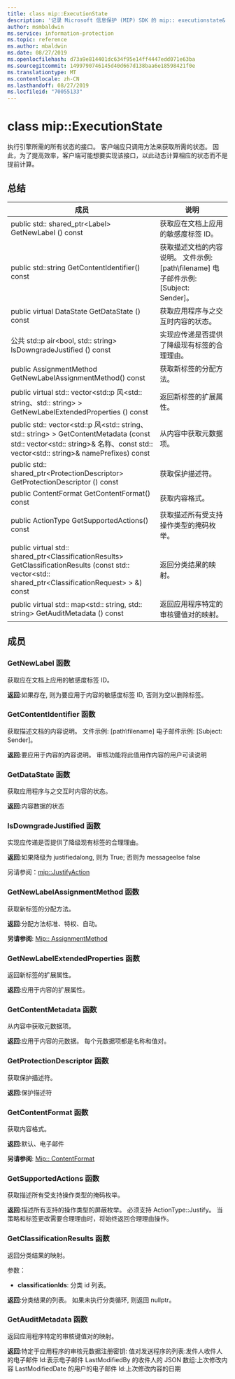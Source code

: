 ```yaml
---
title: class mip::ExecutionState
description: '记录 Microsoft 信息保护 (MIP) SDK 的 mip:: executionstate& 类。'
author: msmbaldwin
ms.service: information-protection
ms.topic: reference
ms.author: mbaldwin
ms.date: 08/27/2019
ms.openlocfilehash: d73a9e814401dc634f95e14ff4447edd071e63ba
ms.sourcegitcommit: 1499790746145d40d667d138baa6e18598421f0e
ms.translationtype: MT
ms.contentlocale: zh-CN
ms.lasthandoff: 08/27/2019
ms.locfileid: "70055133"
---
```

# <a name="class-mipexecutionstate"></a>class mip::ExecutionState 
执行引擎所需的所有状态的接口。
客户端应只调用方法来获取所需的状态。 因此，为了提高效率，客户端可能想要实现该接口，以此动态计算相应的状态而不是提前计算。
  
## <a name="summary"></a>总结
 成员                        | 说明                                
--------------------------------|---------------------------------------------
public std:: shared_ptr\<Label\> GetNewLabel () const  |  获取应在文档上应用的敏感度标签 ID。
public std::string GetContentIdentifier() const  |  获取描述文档的内容说明。 文件示例: [path\filename] 电子邮件示例: [Subject: Sender]。
public virtual DataState GetDataState () const  |  获取应用程序与之交互时内容的状态。
公共 std::p air\<bool, std:: string\> IsDowngradeJustified () const  |  实现应传递是否提供了降级现有标签的合理理由。
public AssignmentMethod GetNewLabelAssignmentMethod() const  |  获取新标签的分配方法。
public virtual std:: vector\<std::p 风\<std:: string、std:: string\> \> GetNewLabelExtendedProperties () const  |  返回新标签的扩展属性。
public std:: vector\<std::p 风\<std:: string、std:: string\> \> GetContentMetadata (const std:: vector\<std:: string\>& 名称、const std:: vector\<std:: string\>& namePrefixes) const  |  从内容中获取元数据项。
public std:: shared_ptr\<ProtectionDescriptor\> GetProtectionDescriptor () const  |  获取保护描述符。
public ContentFormat GetContentFormat() const  |  获取内容格式。
public ActionType GetSupportedActions() const  |  获取描述所有受支持操作类型的掩码枚举。
public virtual std:: shared_ptr\<ClassificationResults\> GetClassificationResults (const std:: vector\<std:: shared_ptr\<ClassificationRequest\> \> &) const  |  返回分类结果的映射。
public virtual std:: map\<std:: string, std:: string\> GetAuditMetadata () const  |  返回应用程序特定的审核键值对的映射。
  
## <a name="members"></a>成员
  
### <a name="getnewlabel-function"></a>GetNewLabel 函数
获取应在文档上应用的敏感度标签 ID。

  
**返回**:如果存在, 则为要应用于内容的敏感度标签 ID, 否则为空以删除标签。
  
### <a name="getcontentidentifier-function"></a>GetContentIdentifier 函数
获取描述文档的内容说明。 文件示例: [path\filename] 电子邮件示例: [Subject: Sender]。

  
**返回**:要应用于内容的内容说明。
审核功能将此值用作内容的用户可读说明
  
### <a name="getdatastate-function"></a>GetDataState 函数
获取应用程序与之交互时内容的状态。

  
**返回**:内容数据的状态
  
### <a name="isdowngradejustified-function"></a>IsDowngradeJustified 函数
实现应传递是否提供了降级现有标签的合理理由。

  
**返回**:如果降级为 justifiedalong, 则为 True; 否则为 messageelse false 
  
另请参阅：[mip::JustifyAction](class_mip_justifyaction.md)
  
### <a name="getnewlabelassignmentmethod-function"></a>GetNewLabelAssignmentMethod 函数
获取新标签的分配方法。

  
**返回**:分配方法标准、特权、自动。 
  
**另请参阅**: [Mip:: AssignmentMethod](mip-enums-and-structs.md#assignmentmethod-enum)
  
### <a name="getnewlabelextendedproperties-function"></a>GetNewLabelExtendedProperties 函数
返回新标签的扩展属性。

  
**返回**:应用于内容的扩展属性。
  
### <a name="getcontentmetadata-function"></a>GetContentMetadata 函数
从内容中获取元数据项。

  
**返回**:应用于内容的元数据。 每个元数据项都是名称和值对。
  
### <a name="getprotectiondescriptor-function"></a>GetProtectionDescriptor 函数
获取保护描述符。

  
**返回**:保护描述符
  
### <a name="getcontentformat-function"></a>GetContentFormat 函数
获取内容格式。

  
**返回**:默认、电子邮件 
  
**另请参阅**: [Mip:: ContentFormat](mip-enums-and-structs.md#contentformat-enum)
  
### <a name="getsupportedactions-function"></a>GetSupportedActions 函数
获取描述所有受支持操作类型的掩码枚举。

  
**返回**:描述所有支持的操作类型的屏蔽枚举。
必须支持 ActionType::Justify。 当策略和标签更改需要合理理由时，将始终返回合理理由操作。
  
### <a name="getclassificationresults-function"></a>GetClassificationResults 函数
返回分类结果的映射。

参数：  
* **classificationIds**: 分类 id 列表。 



  
**返回**:分类结果的列表。 如果未执行分类循环, 则返回 nullptr。
  
### <a name="getauditmetadata-function"></a>GetAuditMetadata 函数
返回应用程序特定的审核键值对的映射。

  
**返回**:特定于应用程序的审核元数据注册密钥: 值对发送程序的列表:发件人收件人的电子邮件 Id:表示电子邮件 LastModifiedBy 的收件人的 JSON 数组:上次修改内容 LastModifiedDate 的用户的电子邮件 Id:上次修改内容的日期